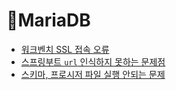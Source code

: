 # 🦦MariaDB
- [워크벤치 SSL 접속 오류](./mariadb-ssl.md)
- [스프링부트 `url` 인식하지 못하는 문제점](./datasource-error.md)
- [스키마, 프로시저 파일 실행 안되는 문제](./mariadb-sql.md)
